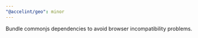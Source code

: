 ```yaml
---
"@accelint/geo": minor
---
```


Bundle commonjs dependencies to avoid browser incompatibility problems.
